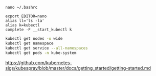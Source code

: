 ```
nano ~/.bashrc

export EDITOR=nano
alias ll='ls -la'
alias k=kubectl
complete -F __start_kubectl k
```

```bash
kubectl get nodes -o wide
kubectl get namespace
kubectl get service --all-namespaces
kubectl get pods -n kube-system
```

https://github.com/kubernetes-sigs/kubespray/blob/master/docs/getting_started/getting-started.md
